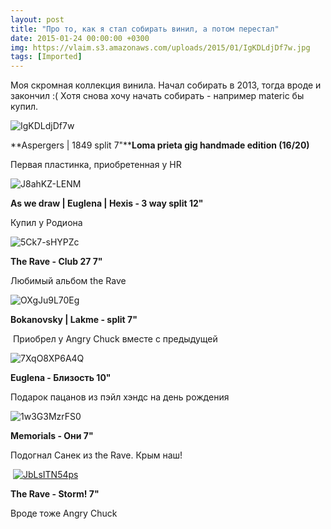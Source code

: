 ```yaml
---
layout: post
title: "Про то, как я стал собирать винил, а потом перестал"
date: 2015-01-24 00:00:00 +0300
img: https://vlaim.s3.amazonaws.com/uploads/2015/01/IgKDLdjDf7w.jpg
tags: [Imported]
---
```


Моя скромная коллекция винила. Начал собирать в 2013, тогда вроде и закончил :(
Хотя снова хочу начать собирать - например materic бы купил.

![IgKDLdjDf7w](https://vlaim.s3.amazonaws.com/uploads/2015/01/IgKDLdjDf7w.jpg)

**Aspergers | 1849 split 7"****Loma prieta gig handmade edition (16/20)**

Первая пластинка, приобретенная у HR

![J8ahKZ-LENM](https://vlaim.s3.amazonaws.com/uploads/2015/01/J8ahKZ-LENM.jpg)

**As we draw | Euglena | Hexis - 3 way split 12"**

Купил у Родиона

![5Ck7-sHYPZc](https://vlaim.s3.amazonaws.com/uploads/2015/01/5Ck7-sHYPZc.jpg)

**The Rave - Club 27 7"**

Любимый альбом the Rave

![OXgJu9L70Eg](https://vlaim.s3.amazonaws.com/uploads/2015/01/OXgJu9L70Eg.jpg)

**Bokanovsky | Lakme - split 7"**

 Приобрел у Angry Chuck вместе с предыдущей

![7XqO8XP6A4Q](https://vlaim.s3.amazonaws.com/uploads/2015/01/7XqO8XP6A4Q.jpg)

**Euglena - Близость 10"**

Подарок пацанов из пэйл хэндс на день рождения

![1w3G3MzrFS0](https://vlaim.s3.amazonaws.com/uploads/2015/01/1w3G3MzrFS0.jpg)   

**Memorials - Они 7"**

Подогнал Санек из the Rave. Крым наш!

 [![JbLsITN54ps](https://vlaim.s3.amazonaws.com/uploads/2015/01/JbLsITN54ps.jpg)](https://vlaim.s3.amazonaws.com/uploads/2015/01/JbLsITN54ps.jpg)

**The Rave - Storm! 7"**

Вроде тоже Angry Chuck